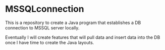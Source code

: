 ﻿# MSSQLconnection

This is a repository to create a Java program that establishes a DB connection to MSSQL server locally.

Eventually I will create features that will pull data and insert data into the DB once I have time to create the Java layouts.
